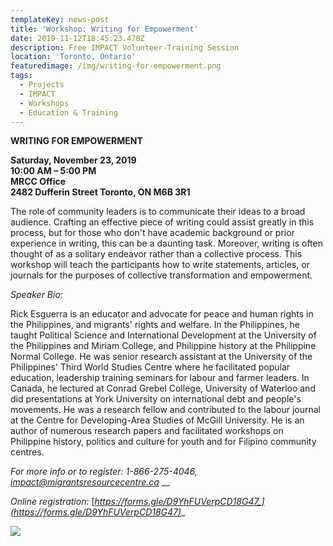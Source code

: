 ```yaml
---
templateKey: news-post
title: 'Workshop: Writing for Empowerment'
date: 2019-11-12T18:45:23.478Z
description: Free IMPACT Volunteer-Training Session
location: 'Toronto, Ontario'
featuredimage: /img/writing-for-empowerment.png
tags:
  - Projects
  - IMPACT
  - Workshops
  - Education & Training
---
```

**WRITING FOR EMPOWERMENT**

**Saturday, November 23, 2019**
\
**10:00 AM – 5:00 PM**
\
**MRCC Office** 
\
**2482 Dufferin Street Toronto, ON M6B 3R1** 

The role of community leaders is to communicate their ideas to a broad audience. Crafting an effective piece of writing could assist greatly in this process, but for those who don't have academic background or prior experience in writing, this can be a daunting task. Moreover, writing is often thought of as a solitary endeavor rather than a collective process. This workshop will teach the participants how to write statements, articles, or journals for the purposes of collective transformation and empowerment.

_Speaker Bio:_ 

Rick Esguerra is an educator and advocate for peace and human rights in the Philippines, and migrants' rights and welfare. In the Philippines, he taught Political Science and International Development at the University of the Philippines and Miriam College, and Philippine history at the Philippine Normal College. He was senior research assistant at the University of the Philippines' Third World Studies Centre where he facilitated popular education, leadership training seminars for labour and farmer leaders. In Canada, he lectured at Conrad Grebel College, University of Waterloo and did presentations at York University on international debt and people's movements. He was a research fellow and contributed to the labour journal at the Centre for Developing-Area Studies of McGill University. He is an author of numerous research papers and facilitated workshops on Philippine history, politics and culture for youth and for Filipino community centres. 

_For more info or to register: 1-866-275-4046,_ [_impact@migrantsresourcecentre.ca_](mailto:impact@migrantsresourcecentre.ca)
__

_Online registration:_ [_https://forms.gle/D9YhFUVerpCD18G47_](https://forms.gle/D9YhFUVerpCD18G47)__

![](/img/2li_enfr_wordmark_c.png)
